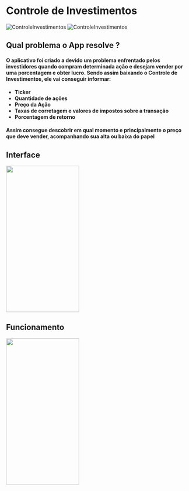 # Controle de Investimentos

![ControleInvestimentos](https://img.shields.io/badge/-java-purple) ![ControleInvestimentos](https://img.shields.io/badge/-investimentos-success)

## Qual problema o App resolve ? 

#### O aplicativo foi criado a devido um problema enfrentado pelos investidores quando compram determinada ação e desejam vender por uma porcentagem e obter lucro. Sendo assim baixando o **Controle de Investimentos**, ele vai conseguir informar:

* **Ticker**
* **Quantidade de ações**
* **Preço da Ação**
* **Taxas de corretagem e valores de impostos sobre a transação**
* **Porcentagem de retorno**

#### Assim consegue descobrir em qual momento e principalmente o preço que deve vender, acompanhando sua alta ou baixa do papel


## Interface

<img src="https://github.com/GabrielFreitas-00/Controle-de-Ativos2/blob/main/Print_Controle_Investimentos.png" width="200" height="400" />

## Funcionamento

<img src="https://github.com/GabrielFreitas-00/Controle-de-Investimento/blob/main/Print-Fun%C3%A7%C3%B5es.png" width="200" height="400" />
